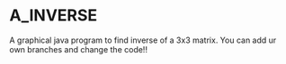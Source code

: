 # A_INVERSE
A graphical java program to find inverse of a 3x3 matrix.
You can add ur own branches and change the code!!
